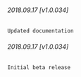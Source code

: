 

###### 2018.09.17 [v1.0.034]

```
Updated documentation
```


###### 2018.09.17 [v1.0.034]

```
Initial beta release
```
